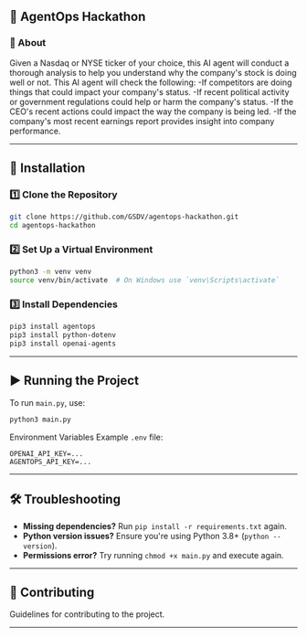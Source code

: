 ## 🚀 AgentOps Hackathon

### 📌 About
Given a Nasdaq or NYSE ticker of your choice, this AI agent will conduct a thorough analysis to help you understand why the company's stock is doing well or not. This AI agent will check the following:
-If competitors are doing things that could impact your company's status.
-If recent political activity or government regulations could help or harm the company's status.
-If the CEO's recent actions could impact the way the company is being led.
-If the company's most recent earnings report provides insight into company performance.

---

## 📂 Installation

### 1️⃣ Clone the Repository
```bash
git clone https://github.com/GSDV/agentops-hackathon.git
cd agentops-hackathon
```

### 2️⃣ Set Up a Virtual Environment
```bash
python3 -m venv venv
source venv/bin/activate  # On Windows use `venv\Scripts\activate`
```

### 3️⃣ Install Dependencies
```bash
pip3 install agentops
pip3 install python-dotenv
pip3 install openai-agents
```

---

## ▶️ Running the Project

To run `main.py`, use:
```bash
python3 main.py
```

Environment Variables
Example `.env` file:
```
OPENAI_API_KEY=...
AGENTOPS_API_KEY=...
```

---

## 🛠 Troubleshooting

- **Missing dependencies?** Run `pip install -r requirements.txt` again.
- **Python version issues?** Ensure you're using Python 3.8+ (`python --version`).
- **Permissions error?** Try running `chmod +x main.py` and execute again.

---

## 📜 Contributing
Guidelines for contributing to the project.

---
